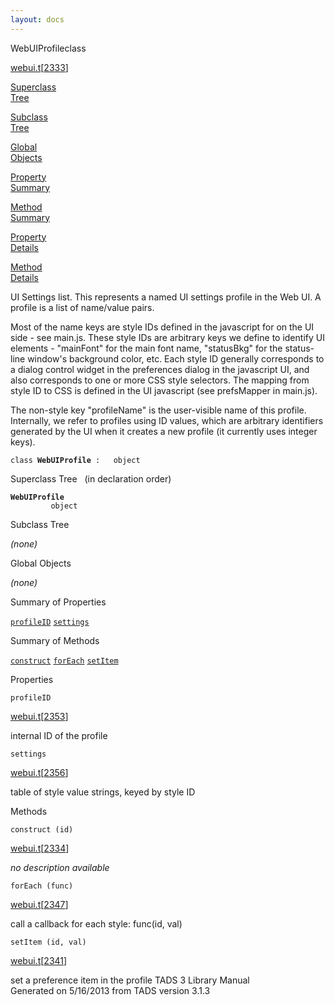 ```yaml
---
layout: docs
---
```

<span class="title">WebUIProfile</span><span class="type">class</span>

[webui.t](../file/webui.t.html)\[[2333](../source/webui.t.html#2333)\]

[Superclass  
Tree](#_SuperClassTree_)

[Subclass  
Tree](#_SubClassTree_)

[Global  
Objects](#_ObjectSummary_)

[Property  
Summary](#_PropSummary_)

[Method  
Summary](#_MethodSummary_)

[Property  
Details](#_Properties_)

[Method  
Details](#_Methods_)



UI Settings list. This represents a named UI settings profile in the Web
UI. A profile is a list of name/value pairs.

Most of the name keys are style IDs defined in the javascript for on the
UI side - see main.js. These style IDs are arbitrary keys we define to
identify UI elements - "mainFont" for the main font name, "statusBkg"
for the status-line window's background color, etc. Each style ID
generally corresponds to a dialog control widget in the preferences
dialog in the javascript UI, and also corresponds to one or more CSS
style selectors. The mapping from style ID to CSS is defined in the UI
javascript (see prefsMapper in main.js).

The non-style key "profileName" is the user-visible name of this
profile. Internally, we refer to profiles using ID values, which are
arbitrary identifiers generated by the UI when it creates a new profile
(it currently uses integer keys).

`class `**`WebUIProfile`**` :   object`



<span id="_SuperClassTree_"></span>



<span class="hdln">Superclass Tree</span>   (in declaration order)



**`WebUIProfile`**  
`         object`  
<span id="_SubClassTree_"></span>



<span class="hdln">Subclass Tree</span>  



*(none)* <span id="_ObjectSummary_"></span>



<span class="hdln">Global Objects</span>  



*(none)* <span id="_PropSummary_"></span>



<span class="hdln">Summary of Properties</span>  



[`profileID`](#profileID) [`settings`](#settings)

<span id="_MethodSummary_"></span>



<span class="hdln">Summary of Methods</span>  



[`construct`](#construct) [`forEach`](#forEach) [`setItem`](#setItem)

<span id="_Properties_"></span>



<span class="hdln">Properties</span>  



<span id="profileID"></span>

`profileID`

[webui.t](../file/webui.t.html)\[[2353](../source/webui.t.html#2353)\]



internal ID of the profile



<span id="settings"></span>

`settings`

[webui.t](../file/webui.t.html)\[[2356](../source/webui.t.html#2356)\]



table of style value strings, keyed by style ID



<span id="_Methods_"></span>



<span class="hdln">Methods</span>  



<span id="construct"></span>

`construct (id)`

[webui.t](../file/webui.t.html)\[[2334](../source/webui.t.html#2334)\]



*no description available*



<span id="forEach"></span>

`forEach (func)`

[webui.t](../file/webui.t.html)\[[2347](../source/webui.t.html#2347)\]



call a callback for each style: func(id, val)



<span id="setItem"></span>

`setItem (id, val)`

[webui.t](../file/webui.t.html)\[[2341](../source/webui.t.html#2341)\]



set a preference item in the profile
TADS 3 Library Manual  
Generated on 5/16/2013 from TADS version 3.1.3


